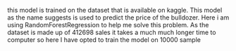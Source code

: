 this model is trained on the dataset that is available on kaggle. This model as the name suggests is used to predict the price of the bulldozer. Here i am using RandomForestRegression to help me solve this problem. As the dataset is made up of 412698 sales it takes a much much longer time to computer so here I have opted to train the model on 10000 sample
